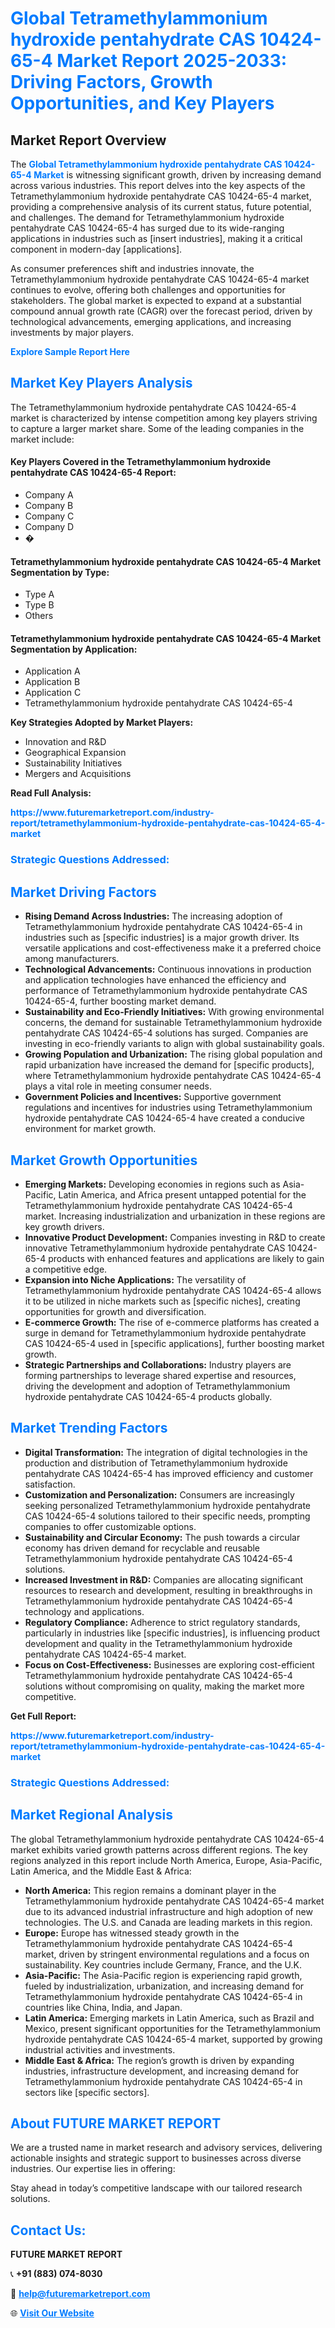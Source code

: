 <h1 style="color: #007BFF;">Global Tetramethylammonium hydroxide pentahydrate CAS 10424-65-4 Market Report 2025-2033: Driving Factors, Growth Opportunities, and Key Players</h1>

<section id="overview">
<h2>Market Report Overview</h2>
<p>The <a href="https://www.futuremarketreport.com/industry-report/tetramethylammonium-hydroxide-pentahydrate-cas-10424-65-4-market" style="color: #007BFF; text-decoration: none;"><strong>Global Tetramethylammonium hydroxide pentahydrate CAS 10424-65-4 Market</strong></a> is witnessing significant growth, driven by increasing demand across various industries. This report delves into the key aspects of the Tetramethylammonium hydroxide pentahydrate CAS 10424-65-4 market, providing a comprehensive analysis of its current status, future potential, and challenges. The demand for Tetramethylammonium hydroxide pentahydrate CAS 10424-65-4 has surged due to its wide-ranging applications in industries such as [insert industries], making it a critical component in modern-day [applications].</p>
<p>As consumer preferences shift and industries innovate, the Tetramethylammonium hydroxide pentahydrate CAS 10424-65-4 market continues to evolve, offering both challenges and opportunities for stakeholders. The global market is expected to expand at a substantial compound annual growth rate (CAGR) over the forecast period, driven by technological advancements, emerging applications, and increasing investments by major players.</p>
</section>

<section id="overview">
<p><a href="https://www.futuremarketreport.com/request-sample/reportId=111103" style="color: #007BFF; text-decoration: none;"><strong>Explore Sample Report Here</strong></a></p>
</section>

<section id="key-players">
<h2 style="color: #007BFF;">Market Key Players Analysis</h2>
<p>The Tetramethylammonium hydroxide pentahydrate CAS 10424-65-4 market is characterized by intense competition among key players striving to capture a larger market share. Some of the leading companies in the market include:</p>
<h4>Key Players Covered in the Tetramethylammonium hydroxide pentahydrate CAS 10424-65-4 Report:</h4>
<ul><li>Company A</li><li>Company B</li><li>Company C</li><li>Company D</li><li>�</li></ul>
<h4>Tetramethylammonium hydroxide pentahydrate CAS 10424-65-4 Market Segmentation by Type:</h4>
<ul><li>Type A</li><li>Type B</li><li>Others</li></ul>

<h4>Tetramethylammonium hydroxide pentahydrate CAS 10424-65-4 Market Segmentation by Application:</h4>
<ul><li>Application A</li><li>Application B</li><li>Application C</li><li>Tetramethylammonium hydroxide pentahydrate CAS 10424-65-4</li></ul>
<p><strong>Key Strategies Adopted by Market Players:</strong></p>
<ul>
<li>Innovation and R&D</li>
<li>Geographical Expansion</li>
<li>Sustainability Initiatives</li>
<li>Mergers and Acquisitions</li>
</ul>
</section>

<section>
<p><strong>Read Full Analysis: </strong></p><a href="https://www.futuremarketreport.com/industry-report/tetramethylammonium-hydroxide-pentahydrate-cas-10424-65-4-market" style="color: #007BFF; text-decoration: none;"><strong>https://www.futuremarketreport.com/industry-report/tetramethylammonium-hydroxide-pentahydrate-cas-10424-65-4-market</strong></a>
<h3 style="color: #007BFF;">Strategic Questions Addressed:</h3>
</section>

<section id="driving-factors">
<h2 style="color: #007BFF;">Market Driving Factors</h2>
<ul>
<li><strong>Rising Demand Across Industries:</strong> The increasing adoption of Tetramethylammonium hydroxide pentahydrate CAS 10424-65-4 in industries such as [specific industries] is a major growth driver. Its versatile applications and cost-effectiveness make it a preferred choice among manufacturers.</li>
<li><strong>Technological Advancements:</strong> Continuous innovations in production and application technologies have enhanced the efficiency and performance of Tetramethylammonium hydroxide pentahydrate CAS 10424-65-4, further boosting market demand.</li>
<li><strong>Sustainability and Eco-Friendly Initiatives:</strong> With growing environmental concerns, the demand for sustainable Tetramethylammonium hydroxide pentahydrate CAS 10424-65-4 solutions has surged. Companies are investing in eco-friendly variants to align with global sustainability goals.</li>
<li><strong>Growing Population and Urbanization:</strong> The rising global population and rapid urbanization have increased the demand for [specific products], where Tetramethylammonium hydroxide pentahydrate CAS 10424-65-4 plays a vital role in meeting consumer needs.</li>
<li><strong>Government Policies and Incentives:</strong> Supportive government regulations and incentives for industries using Tetramethylammonium hydroxide pentahydrate CAS 10424-65-4 have created a conducive environment for market growth.</li>
</ul>
</section>

<section id="growth-opportunities">
<h2 style="color: #007BFF;">Market Growth Opportunities</h2>
<ul>
<li><strong>Emerging Markets:</strong> Developing economies in regions such as Asia-Pacific, Latin America, and Africa present untapped potential for the Tetramethylammonium hydroxide pentahydrate CAS 10424-65-4 market. Increasing industrialization and urbanization in these regions are key growth drivers.</li>
<li><strong>Innovative Product Development:</strong> Companies investing in R&D to create innovative Tetramethylammonium hydroxide pentahydrate CAS 10424-65-4 products with enhanced features and applications are likely to gain a competitive edge.</li>
<li><strong>Expansion into Niche Applications:</strong> The versatility of Tetramethylammonium hydroxide pentahydrate CAS 10424-65-4 allows it to be utilized in niche markets such as [specific niches], creating opportunities for growth and diversification.</li>
<li><strong>E-commerce Growth:</strong> The rise of e-commerce platforms has created a surge in demand for Tetramethylammonium hydroxide pentahydrate CAS 10424-65-4 used in [specific applications], further boosting market growth.</li>
<li><strong>Strategic Partnerships and Collaborations:</strong> Industry players are forming partnerships to leverage shared expertise and resources, driving the development and adoption of Tetramethylammonium hydroxide pentahydrate CAS 10424-65-4 products globally.</li>
</ul>
</section>

<section id="trending-factors">
<h2 style="color: #007BFF;">Market Trending Factors</h2>
<ul>
<li><strong>Digital Transformation:</strong> The integration of digital technologies in the production and distribution of Tetramethylammonium hydroxide pentahydrate CAS 10424-65-4 has improved efficiency and customer satisfaction.</li>
<li><strong>Customization and Personalization:</strong> Consumers are increasingly seeking personalized Tetramethylammonium hydroxide pentahydrate CAS 10424-65-4 solutions tailored to their specific needs, prompting companies to offer customizable options.</li>
<li><strong>Sustainability and Circular Economy:</strong> The push towards a circular economy has driven demand for recyclable and reusable Tetramethylammonium hydroxide pentahydrate CAS 10424-65-4 solutions.</li>
<li><strong>Increased Investment in R&D:</strong> Companies are allocating significant resources to research and development, resulting in breakthroughs in Tetramethylammonium hydroxide pentahydrate CAS 10424-65-4 technology and applications.</li>
<li><strong>Regulatory Compliance:</strong> Adherence to strict regulatory standards, particularly in industries like [specific industries], is influencing product development and quality in the Tetramethylammonium hydroxide pentahydrate CAS 10424-65-4 market.</li>
<li><strong>Focus on Cost-Effectiveness:</strong> Businesses are exploring cost-efficient Tetramethylammonium hydroxide pentahydrate CAS 10424-65-4 solutions without compromising on quality, making the market more competitive.</li>
</ul>
</section>

<section>
<p><strong>Get Full Report: </strong></p><a href="https://www.futuremarketreport.com/industry-report/tetramethylammonium-hydroxide-pentahydrate-cas-10424-65-4-market" style="color: #007BFF; text-decoration: none;"><strong>https://www.futuremarketreport.com/industry-report/tetramethylammonium-hydroxide-pentahydrate-cas-10424-65-4-market</strong></a>
<h3 style="color: #007BFF;">Strategic Questions Addressed:</h3>
</section>


<section id="regional-analysis">
<h2 style="color: #007BFF;">Market Regional Analysis</h2>
<p>The global Tetramethylammonium hydroxide pentahydrate CAS 10424-65-4 market exhibits varied growth patterns across different regions. The key regions analyzed in this report include North America, Europe, Asia-Pacific, Latin America, and the Middle East & Africa:</p>
<ul>
<li><strong>North America:</strong> This region remains a dominant player in the Tetramethylammonium hydroxide pentahydrate CAS 10424-65-4 market due to its advanced industrial infrastructure and high adoption of new technologies. The U.S. and Canada are leading markets in this region.</li>
<li><strong>Europe:</strong> Europe has witnessed steady growth in the Tetramethylammonium hydroxide pentahydrate CAS 10424-65-4 market, driven by stringent environmental regulations and a focus on sustainability. Key countries include Germany, France, and the U.K.</li>
<li><strong>Asia-Pacific:</strong> The Asia-Pacific region is experiencing rapid growth, fueled by industrialization, urbanization, and increasing demand for Tetramethylammonium hydroxide pentahydrate CAS 10424-65-4 in countries like China, India, and Japan.</li>
<li><strong>Latin America:</strong> Emerging markets in Latin America, such as Brazil and Mexico, present significant opportunities for the Tetramethylammonium hydroxide pentahydrate CAS 10424-65-4 market, supported by growing industrial activities and investments.</li>
<li><strong>Middle East & Africa:</strong> The region’s growth is driven by expanding industries, infrastructure development, and increasing demand for Tetramethylammonium hydroxide pentahydrate CAS 10424-65-4 in sectors like [specific sectors].</li>
</ul>
</section>

<footer>
<h2 style="color: #007BFF;">About FUTURE MARKET REPORT</h2>
<p>We are a trusted name in market research and advisory services, delivering actionable insights and strategic support to businesses across diverse industries. Our expertise lies in offering:</p>

<p>Stay ahead in today’s competitive landscape with our tailored research solutions.</p>

<h2 style="color: #007BFF;">Contact Us:</h2>
<p><strong>FUTURE MARKET REPORT</strong></p>
<p>📞 <strong>+91 (883) 074-8030</strong></p>
<p>📧 <strong><a href="mailto:help@futuremarketreport.com" style="color: #007BFF;">help@futuremarketreport.com</a></strong></p>
<p>🌐 <strong><a href="https://www.futuremarketreport.com/" style="color: #007BFF;">Visit Our Website</a></strong></p>
</footer>